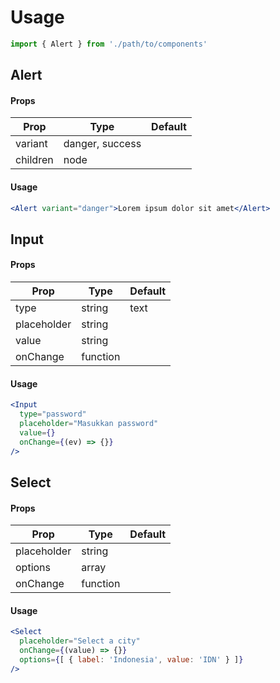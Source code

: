# Usage
```jsx
import { Alert } from './path/to/components' 
```

## Alert


#### Props

| Prop      | Type | Default |
| ----------- | ----------- | ----------- |
| variant      | danger, success | |
| children   | node        | |

#### Usage

```jsx
<Alert variant="danger">Lorem ipsum dolor sit amet</Alert>
```

## Input


#### Props

| Prop      | Type | Default |
| ----------- | ----------- | ----------- |
| type      | string | text |
| placeholder   | string        | |
| value   | string        | |
| onChange   | function        | |

#### Usage

```jsx
<Input
  type="password"
  placeholder="Masukkan password"
  value={}
  onChange={(ev) => {}}
/>
```
## Select


#### Props

| Prop      | Type | Default |
| ----------- | ----------- | ----------- |
| placeholder      | string |  |
| options      | array |  |
| onChange      | function |  |
#### Usage

```jsx
<Select
  placeholder="Select a city"
  onChange={(value) => {}}
  options={[ { label: 'Indonesia', value: 'IDN' } ]}
/>
```